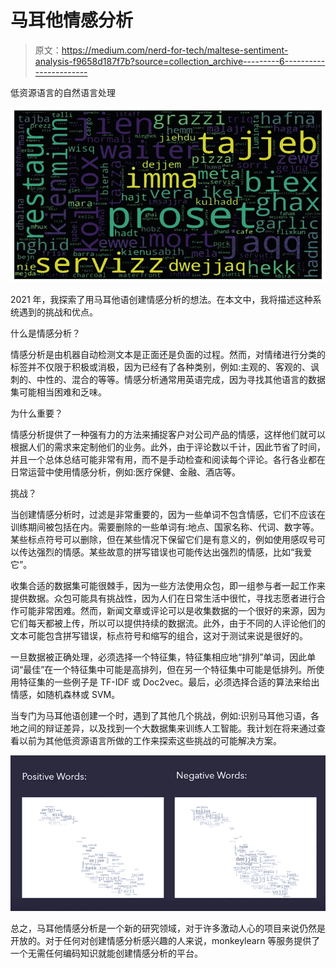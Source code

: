 # 马耳他情感分析

> 原文：<https://medium.com/nerd-for-tech/maltese-sentiment-analysis-f9658d187f7b?source=collection_archive---------6----------------------->

低资源语言的自然语言处理

![](img/f44c7d443b0cf9ec33e95e0ec81bc533.png)

2021 年，我探索了用马耳他语创建情感分析的想法。在本文中，我将描述这种系统遇到的挑战和优点。

什么是情感分析？

情感分析是由机器自动检测文本是正面还是负面的过程。然而，对情绪进行分类的标签并不仅限于积极或消极，因为已经有了各种类别，例如:主观的、客观的、讽刺的、中性的、混合的等等。情感分析通常用英语完成，因为寻找其他语言的数据集可能相当困难和乏味。

为什么重要？

情感分析提供了一种强有力的方法来捕捉客户对公司产品的情感，这样他们就可以根据人们的需求来定制他们的业务。此外，由于评论数以千计，因此节省了时间，并且一个总体总结可能非常有用，而不是手动检查和阅读每个评论。各行各业都在日常运营中使用情感分析，例如:医疗保健、金融、酒店等。

挑战？

当创建情感分析时，过滤是非常重要的，因为一些单词不包含情感，它们不应该在训练期间被包括在内。需要删除的一些单词有:地点、国家名称、代词、数字等。某些标点符号可以删除，但在某些情况下保留它们是有意义的，例如使用感叹号可以传达强烈的情感。某些故意的拼写错误也可能传达出强烈的情感，比如“我爱它”。

收集合适的数据集可能很棘手，因为一些方法使用众包，即一组参与者一起工作来提供数据。众包可能具有挑战性，因为人们在日常生活中很忙，寻找志愿者进行合作可能非常困难。然而，新闻文章或评论可以是收集数据的一个很好的来源，因为它们每天都被上传，所以可以提供持续的数据流。此外，由于不同的人评论他们的文本可能包含拼写错误，标点符号和缩写的组合，这对于测试来说是很好的。

一旦数据被正确处理，必须选择一个特征集，特征集相应地“排列”单词，因此单词“最佳”在一个特征集中可能是高排列，但在另一个特征集中可能是低排列。所使用特征集的一些例子是 TF-IDF 或 Doc2vec。最后，必须选择合适的算法来给出情感，如随机森林或 SVM。

当专门为马耳他语创建一个时，遇到了其他几个挑战，例如:识别马耳他习语，各地之间的辩证差异，以及找到一个大数据集来训练人工智能。我计划在将来通过查看以前为其他低资源语言所做的工作来探索这些挑战的可能解决方案。

![](img/9b7e9059ec160c8e913f5a0977a7c39b.png)

总之，马耳他情感分析是一个新的研究领域，对于许多激动人心的项目来说仍然是开放的。对于任何对创建情感分析感兴趣的人来说，monkeylearn 等服务提供了一个无需任何编码知识就能创建情感分析的平台。
